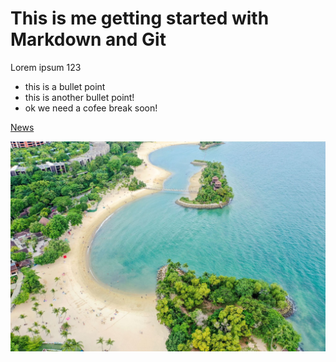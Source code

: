 # This is me getting started with Markdown and Git

Lorem ipsum 123

* this is a bullet point
* this is another bullet point!
* ok we need a cofee break soon!

[News](https://www.straitstimes.com)

![](sentosa.jpg)

